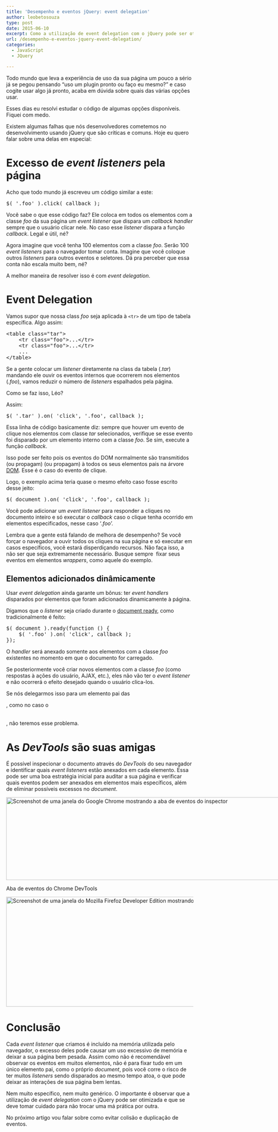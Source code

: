 ```yaml
---
title: 'Desempenho e eventos jQuery: event delegation'
author: leobetosouza
type: post
date: 2015-06-10
excerpt: Como a utilização de event delegation com o jQuery pode ser otimizada.
url: /desempenho-e-eventos-jquery-event-delegation/
categories:
  - JavaScript
  - JQuery

---
```

Todo mundo que leva a experiência de uso da sua página um pouco a sério já se pegou pensando &#8220;uso um plugin pronto ou faço eu mesmo?&#8221; e caso cogite usar algo já pronto, acaba em dúvida sobre quais das várias opções usar.

Esses dias eu resolvi estudar o código de algumas opções disponíveis. Fiquei com medo.

Existem algumas falhas que nós desenvolvedores cometemos no desenvolvimento usando jQuery que são críticas e comuns. Hoje eu quero falar sobre uma delas em especial:

# Excesso de _event listeners_ pela página

Acho que todo mundo já escreveu um código similar a este:

<pre class="lang-javascript">$( '.foo' ).click( callback );</pre>

Você sabe o que esse código faz? Ele coloca em todos os elementos com a classe _foo_ da sua página um _event listener_ que dispara um _callback handler_ sempre que o usuário clicar nele. No caso esse _listener_ dispara a função _callback_. Legal e útil, né?

Agora imagine que você tenha 100 elementos com a classe _foo_. Serão 100 _event listeners_ para o navegador tomar conta. Imagine que você coloque outros _listeners_ para outros eventos e seletores. Dá pra perceber que essa conta não escala muito bem, né?

A melhor maneira de resolver isso é com _event delegation_.

# Event Delegation

Vamos supor que nossa class _foo_ seja aplicada à `<tr>` de um tipo de tabela específica. Algo assim:

<pre class="lang-javascript">&lt;table class="tar"&gt;
    &lt;tr class="foo"&gt;...&lt;/tr&gt;
    &lt;tr class="foo"&gt;...&lt;/tr&gt;
    ...
&lt;/table&gt;</pre>

Se a gente colocar um _listener_ diretamente na class da tabela (._tar_) mandando ele ouvir os eventos internos que ocorrerem nos elementos (._foo_), vamos reduzir o número de _listeners_ espalhados pela página.

Como se faz isso, Léo?

Assim:

<pre class="lang-javascript">$( '.tar' ).on( 'click', '.foo', callback );</pre>

Essa linha de código basicamente diz: sempre que houver um evento de clique nos elementos com classe _tar_ selecionados, verifique se esse evento foi disparado por um elemento interno com a classe _foo_. Se sim, execute a função _callback_.

Isso pode ser feito pois os eventos do DOM normalmente são transmitidos (ou propagam) (ou propagam) à todos os seus elementos pais na árvore [DOM][1]. Esse é o caso do evento de clique.

Logo, o exemplo acima teria quase o mesmo efeito caso fosse escrito desse jeito:

<pre class="lang-javascript">$( document ).on( 'click', '.foo', callback );</pre>

Você pode adicionar um _event listener_ para responder a cliques no documento inteiro e só executar o _callback_ caso o clique tenha ocorrido em elementos especificados, nesse caso ‘_.foo_’.

Lembra que a gente está falando de melhora de desempenho? Se você forçar o navegador a ouvir todos os cliques na sua página e só executar em casos específicos, você estará disperdiçando recursos. Não faça isso, a não ser que seja extremamente necessário. Busque sempre  fixar seus eventos em elementos _wrappers_, como aquele <table> do exemplo.

## **Elementos adicionados dinâmicamente**

Usar _event delegation_ ainda garante um bônus: ter _event handlers_ disparados por elementos que foram adicionados dinamicamente à página.

Digamos que o _listener_ seja criado durante o [document ready][2], como tradicionalmente é feito:

<pre class="lang-javascript">$( document ).ready(function () {
    $( '.foo' ).on( 'click', callback );
});</pre>

O _handler_ será anexado somente aos elementos com a classe _foo_ existentes no momento em que o documento for carregado.

Se posteriormente você criar novos elementos com a classe _foo_ (como respostas à ações do usuário, AJAX, etc.), eles não vão ter o _event listener_ e não ocorrerá o efeito desejado quando o usuário clica-los.

Se nós delegarmos isso para um elemento pai das <tr class=&#8221;foo&#8221;>, como no caso o <table class=&#8221;tar&#8221;>, não teremos esse problema.

# As _DevTools_ são suas amigas

É possível inspecionar o documento através do _DevTools_ do seu navegador e identificar quais _event listeners_ estão anexados em cada elemento. Essa pode ser uma boa estratégia inicial para auditar a sua página e verificar quais eventos podem ser anexados em elementos mais específicos, além de eliminar possíveis excessos no _document_.

<div id="attachment_49318" style="width: 1450px" class="wp-caption alignnone">
  <a href="http://tableless.com.br/uploads/2015/06/devtools-chrome-evtdelegation.jpg"><img class="size-full wp-image-49318" src="http://tableless.com.br/uploads/2015/06/devtools-chrome-evtdelegation.jpg" alt="Screenshot de uma janela do Google Chrome mostrando a aba de eventos do inspector" width="1440" height="223" /></a>
  
  <p class="wp-caption-text">
    Aba de eventos do Chrome DevTools
  </p>
</div>

[<img class="alignnone size-full wp-image-49319" src="http://tableless.com.br/uploads/2015/06/devtools-firefox-evtdelegation.jpg" alt="Screenshot de uma janela do Mozilla Firefoz Developer Edition mostrando os de eventos no inspector" width="1440" height="296" />][3]

# Conclusão

Cada _event listener_ que criamos é incluído na memória utilizada pelo navegador, o excesso deles pode causar um uso excessivo de memória e deixar a sua página bem pesada. Assim como não é recomendável observar os eventos em muitos elementos, não é para fixar tudo em um único elemento pai, como o próprio _document_, pois você corre o risco de ter muitos _listeners_ sendo disparados ao mesmo tempo atoa, o que pode deixar as interações de sua página bem lentas.

Nem muito específico, nem muito genérico. O importante é observar que a utilização de _event delegation_ com o jQuery pode ser otimizada e que se deve tomar cuidado para não trocar uma má prática por outra.

No próximo artigo vou falar sobre como evitar colisão e duplicação de eventos.

 [1]: https://developer.mozilla.org/pt-BR/docs/Glossario/DOM
 [2]: http://api.jquery.com/ready/
 [3]: http://tableless.com.br/uploads/2015/06/devtools-firefox-evtdelegation.jpg